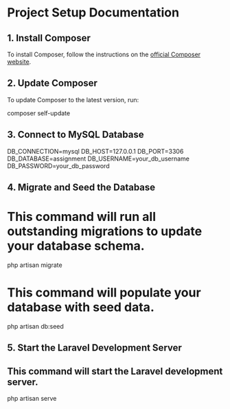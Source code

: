 # Project Setup Documentation

## 1. Install Composer

To install Composer, follow the instructions on the [official Composer website](https://getcomposer.org/download/).

## 2. Update Composer

To update Composer to the latest version, run:

composer self-update

## 3. Connect to MySQL Database

DB_CONNECTION=mysql
DB_HOST=127.0.0.1
DB_PORT=3306
DB_DATABASE=assignment
DB_USERNAME=your_db_username
DB_PASSWORD=your_db_password


## 4. Migrate and Seed the Database
# This command will run all outstanding migrations to update your database schema.
php artisan migrate

# This command will populate your database with seed data.
php artisan db:seed


## 5. Start the Laravel Development Server
## This command will start the Laravel development server.
php artisan serve   


```bash
